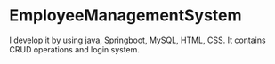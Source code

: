 # EmployeeManagementSystem
I develop it by using java, Springboot, MySQL, HTML, CSS. It contains CRUD operations and login system.
